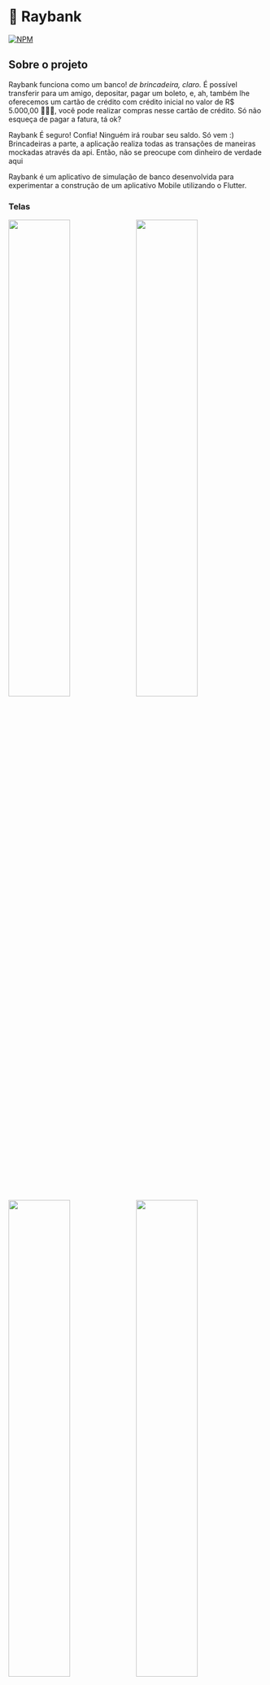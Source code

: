 # 🏦 Raybank
[![NPM](https://img.shields.io/npm/l/react)](https://github.com/Rayllanderson/raybank/blob/main/LICENSE) 

## Sobre o projeto

Raybank funciona como um banco! *de brincadeira, claro.* É possível  transferir para um amigo, depositar, pagar um boleto, 
e, ah, também lhe oferecemos um cartão de crédito com crédito inicial no valor de R$ 5.000,00 🤑🤑🤑, você pode realizar 
compras nesse cartão de crédito. Só não esqueça de pagar a fatura, tá ok? 

Raybank É seguro! Confia! Ninguém irá roubar seu saldo. Só vem :) Brincadeiras a parte, a aplicação realiza todas as 
transações de maneiras mockadas através da api. Então, não se preocupe com dinheiro de verdade aqui

Raybank é um aplicativo de simulação de banco desenvolvida para experimentar a construção de um aplicativo Mobile utilizando o Flutter. 


### Telas

<img src="https://user-images.githubusercontent.com/63964369/121003982-8364a400-c764-11eb-9d7d-c9560ee75dfa.png" width="49%"> <img src="https://user-images.githubusercontent.com/63964369/121005753-8365a380-c766-11eb-9bad-583be4002b7a.png" width="49%">

<img src="https://user-images.githubusercontent.com/63964369/121006628-79907000-c767-11eb-8c34-5221b5ccb12d.png" width="49%"> <img src="https://user-images.githubusercontent.com/63964369/121006884-c8d6a080-c767-11eb-918a-6d9476ac2299.png" width="49%">


Ah, toda transferência, depósito e pagamento, gera um extrato. Você pode conferi-los no saldo da conta ou no cartão de crédito

<img src="https://user-images.githubusercontent.com/63964369/121005996-ca539900-c766-11eb-84ee-496b6d0462d8.png" width="49%"> <img src="https://user-images.githubusercontent.com/63964369/121007348-51554100-c768-11eb-8306-6ffb190b7dd9.png" width="49%">





## 🛠 Tecnologias utilizadas
### :coffee: Back end
- [Java](https://www.oracle.com/br/java/)
- JPA / Hibernate
- [Spring Boot](https://spring.io/projects/spring-boot)
- [Spring Framework](https://spring.io/projects/spring-framework)
- [Spring Data JPA](https://spring.io/projects/spring-data-jpa) 
- [Spring Security](https://spring.io/projects/spring-security)
- [Maven](https://maven.apache.org/)

### 📱 Mobile
- [Flutter](https://flutter.dev/?gclsrc=ds&gclsrc=ds)
- [Dart](https://dart.dev/)


## :hammer: Implantação em produção
- Back end: Heroku
- Banco de dados: Postgresql

## 🚀 Como executar o projeto

### 🎲 Back end

Pré-requisitos: Java 11

```bash
# clonar repositório
git clone https://github.com/Rayllanderson/raybank

# entrar na pasta do projeto
cd api

# executar o projeto
./mvnw spring-boot:run
```

### 🧭 Mobile

Pré-requisitos: Dispositivo móvel android e ou flutter instalado em sua máquina

Instale o [apk](https://drive.google.com/file/d/13WrgWx4KHNrQwPyKLSZSrRsimQ2AqdOU/view?usp=sharing) e pronto!

Caso queira buildar seu próprio apk, siga os passos: (flutter sdk é necessário)

```bash

#entrar na pasta do projeto
cd mobile

#buildar o apk
flutter build apk

#após o build, ele ficará na pasta mobile\build\app\outputs\apk\release
```

## ❓ Como contribuir para o projeto

1. Faça um **fork** do projeto.
2. Crie uma nova branch com as suas alterações: `git checkout -b my-feature`
3. Salve as alterações e crie uma mensagem de commit contando o que você fez: `git commit -m "feature: My new feature"`
4. Envie as suas alterações: `git push origin my-feature`
> Caso tenha alguma dúvida confira este [guia de como contribuir no GitHub](https://github.com/firstcontributions/first-contributions)


## 📝 Licença

Este projeto esta sobe a licença MIT.

Rayllanderson Gonçalves Rodrigues

https://www.linkedin.com/in/rayllanderson/
